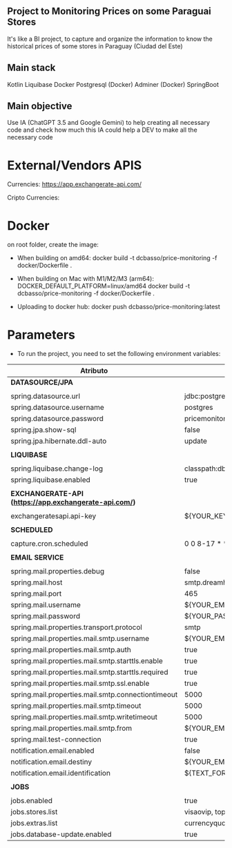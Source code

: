 ## Project to Monitoring Prices on some Paraguai Stores

It's like a BI project, to capture and organize the information to know the historical prices of some stores in Paraguay (Ciudad del Este)

## Main stack

Kotlin
Liquibase
Docker
Postgresql (Docker)
Adminer (Docker)
SpringBoot

## Main objective

Use IA (ChatGPT 3.5 and Google Gemini) to help creating all necessary code and check how much this IA could help a DEV to make all the necessary code

# External/Vendors APIS

Currencies:
https://app.exchangerate-api.com/

Cripto Currencies:

# Docker

on root folder, create the image:
- When building on amd64:
docker build -t dcbasso/price-monitoring -f docker/Dockerfile .

- When building on Mac with M1/M2/M3 (arm64):
DOCKER_DEFAULT_PLATFORM=linux/amd64 docker build -t dcbasso/price-monitoring -f docker/Dockerfile .

- Uploading to docker hub:
docker push dcbasso/price-monitoring:latest


# Parameters

- To run the project, you need to set the following environment variables:

| Atributo                                      | Valor Padrão                                            |
|-----------------------------------------------|---------------------------------------------------------|
| **DATASOURCE/JPA**                            |                                                         |
|                                               |                                                         |
| spring.datasource.url                        | jdbc:postgresql://localhost:5432/pricemonitoring_test_31 |
| spring.datasource.username                   | postgres                                                |
| spring.datasource.password                   | pricemonitoring                                         |
| spring.jpa.show-sql                          | false                                                   |
| spring.jpa.hibernate.ddl-auto                | update                                                  |
|                                               |                                                         |
| **LIQUIBASE**                                 |                                                         |
|                                               |                                                         |
| spring.liquibase.change-log                  | classpath:db/liquibase-changelog.xml                    |
| spring.liquibase.enabled                     | true                                                    |
|                                               |                                                         |
| **EXCHANGERATE-API (https://app.exchangerate-api.com/)** |                                                         |
|                                               |                                                         |
| exchangeratesapi.api-key                     | ${YOUR_KEY}                                             |
|                                               |                                                         |
| **SCHEDULED**                                 |                                                         |
|                                               |                                                         |
| capture.cron.scheduled                       | 0 0 8-17 * * *                                          |
|                                               |                                                         |
| **EMAIL SERVICE**                             |                                                         |
|                                               |                                                         |
| spring.mail.properties.debug                 | false                                                   |
| spring.mail.host                             | smtp.dreamhost.com                                      |
| spring.mail.port                             | 465                                                     |
| spring.mail.username                         | ${YOUR_EMAIL}                                           |
| spring.mail.password                         | ${YOUR_PASSWORD}                                        |
| spring.mail.properties.transport.protocol   | smtp                                                    |
| spring.mail.properties.mail.smtp.username   | ${YOUR_EMAIL}                                           |
| spring.mail.properties.mail.smtp.auth       | true                                                    |
| spring.mail.properties.mail.smtp.starttls.enable | true                                                    |
| spring.mail.properties.mail.smtp.starttls.required | true                                                    |
| spring.mail.properties.mail.smtp.ssl.enable | true                                                    |
| spring.mail.properties.mail.smtp.connectiontimeout | 5000                                                    |
| spring.mail.properties.mail.smtp.timeout   | 5000                                                    |
| spring.mail.properties.mail.smtp.writetimeout | 5000                                                    |
| spring.mail.properties.mail.smtp.from      | ${YOUR_EMAIL}                                           |
| spring.mail.test-connection                  | true                                                    |
| notification.email.enabled                   | false                                                   |
| notification.email.destiny                   | ${YOUR_EMAIL_DESTINY}                                   |
| notification.email.identification            | ${TEXT_FOR_ENV_IDENTIFICATION}                          |
|                                               |                                                         |
| **JOBS**                                      |                                                         |
|                                               |                                                         |
| jobs.enabled                                 | true                                                    |
| jobs.stores.list                             | visaovip, topdek                                        |
| jobs.extras.list                             | currencyquote                                           |
| jobs.database-update.enabled                 | true                                                    |
